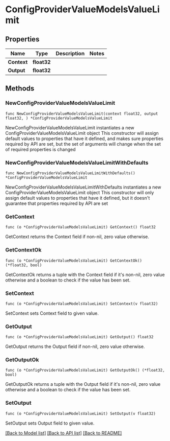 # ConfigProviderValueModelsValueLimit

## Properties

Name | Type | Description | Notes
------------ | ------------- | ------------- | -------------
**Context** | **float32** |  | 
**Output** | **float32** |  | 

## Methods

### NewConfigProviderValueModelsValueLimit

`func NewConfigProviderValueModelsValueLimit(context float32, output float32, ) *ConfigProviderValueModelsValueLimit`

NewConfigProviderValueModelsValueLimit instantiates a new ConfigProviderValueModelsValueLimit object
This constructor will assign default values to properties that have it defined,
and makes sure properties required by API are set, but the set of arguments
will change when the set of required properties is changed

### NewConfigProviderValueModelsValueLimitWithDefaults

`func NewConfigProviderValueModelsValueLimitWithDefaults() *ConfigProviderValueModelsValueLimit`

NewConfigProviderValueModelsValueLimitWithDefaults instantiates a new ConfigProviderValueModelsValueLimit object
This constructor will only assign default values to properties that have it defined,
but it doesn't guarantee that properties required by API are set

### GetContext

`func (o *ConfigProviderValueModelsValueLimit) GetContext() float32`

GetContext returns the Context field if non-nil, zero value otherwise.

### GetContextOk

`func (o *ConfigProviderValueModelsValueLimit) GetContextOk() (*float32, bool)`

GetContextOk returns a tuple with the Context field if it's non-nil, zero value otherwise
and a boolean to check if the value has been set.

### SetContext

`func (o *ConfigProviderValueModelsValueLimit) SetContext(v float32)`

SetContext sets Context field to given value.


### GetOutput

`func (o *ConfigProviderValueModelsValueLimit) GetOutput() float32`

GetOutput returns the Output field if non-nil, zero value otherwise.

### GetOutputOk

`func (o *ConfigProviderValueModelsValueLimit) GetOutputOk() (*float32, bool)`

GetOutputOk returns a tuple with the Output field if it's non-nil, zero value otherwise
and a boolean to check if the value has been set.

### SetOutput

`func (o *ConfigProviderValueModelsValueLimit) SetOutput(v float32)`

SetOutput sets Output field to given value.



[[Back to Model list]](../README.md#documentation-for-models) [[Back to API list]](../README.md#documentation-for-api-endpoints) [[Back to README]](../README.md)


